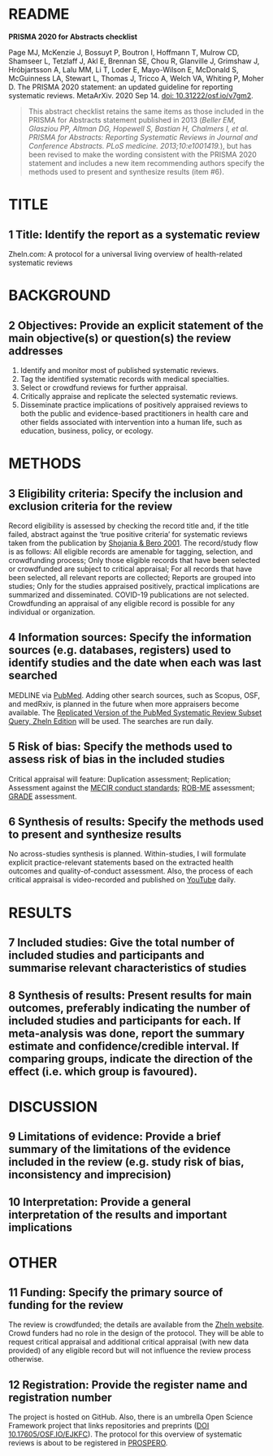 # README

**PRISMA 2020 for Abstracts checklist**

Page MJ, McKenzie J, Bossuyt P, Boutron I, Hoffmann T, Mulrow CD, Shamseer L, Tetzlaff J, Akl E, Brennan SE, Chou R, Glanville J, Grimshaw J, Hróbjartsson A, Lalu MM, Li T, Loder E, Mayo-Wilson E, McDonald S, McGuinness LA, Stewart L, Thomas J, Tricco A, Welch VA, Whiting P, Moher D. The PRISMA 2020 statement: an updated guideline for reporting systematic reviews. MetaArXiv. 2020 Sep 14. [doi: 10.31222/osf.io/v7gm2](https://doi.org/10.31222/osf.io/v7gm2).

> This abstract checklist retains the same items as those included in the PRISMA for Abstracts statement published in 2013 (_Beller EM, Glasziou PP, Altman DG, Hopewell S, Bastian H, Chalmers I, et al. PRISMA for Abstracts: Reporting Systematic Reviews in Journal and Conference Abstracts. PLoS medicine. 2013;10:e1001419._), but has been revised to make the wording consistent with the PRISMA 2020 statement and includes a new item recommending authors specify the methods used to present and synthesize results (item #6).

# TITLE

## 1 Title: Identify the report as a systematic review

Zheln.com: A protocol for a universal living overview of health-related systematic reviews

# BACKGROUND

## 2 Objectives: Provide an explicit statement of the main objective(s) or question(s) the review addresses

1. Identify and monitor most of published systematic reviews.
2. Tag the identified systematic records with medical specialties.
3. Select or crowdfund reviews for further appraisal.
4. Critically appraise and replicate the selected systematic reviews.
5. Disseminate practice implications of positively appraised reviews to both the public and evidence-based practitioners in health care and other fields associated with intervention into a human life, such as education, business, policy, or ecology.

# METHODS

## 3 Eligibility criteria: Specify the inclusion and exclusion criteria for the review

Record eligibility is assessed by checking the record title and, if the title failed, abstract against the ‘true positive criteria’ for systematic reviews taken from the publication by [Shojania & Bero 2001][Shojania2001157162]. The record/study flow is as follows: All eligible records are amenable for tagging, selection, and crowdfunding process; Only those eligible records that have been selected or crowdfunded are subject to critical appraisal; For all records that have been selected, all relevant reports are collected; Reports are grouped into studies; Only for the studies appraised positively, practical implications are summarized and disseminated. COVID-19 publications are not selected. Crowdfunding an appraisal of any eligible record is possible for any individual or organization.

## 4 Information sources: Specify the information sources (e.g. databases, registers) used to identify studies and the date when each was last searched

MEDLINE via [PubMed](https://pubmed.ncbi.nlm.nih.gov). Adding other search sources, such as Scopus, OSF, and medRxiv, is planned in the future when more appraisers become available. The [Replicated Version of the PubMed Systematic Review Subset Query, Zheln Edition](https://github.com/p1m-ortho/qs-global-ortho-search-queries/blob/global-sr-query/zheln/PRISMA-S_checklist.md#8-full-search-strategies-include-the-search-strategies-for-each-database-and-information-source-copied-and-pasted-exactly-as-run) will be used. The searches are run daily.

## 5 Risk of bias: Specify the methods used to assess risk of bias in the included studies

Critical appraisal will feature: Duplication assessment; Replication; Assessment against the [MECIR conduct standards](https://community.cochrane.org/mecir-manual/standards-conduct-new-cochrane-intervention-reviews-c1-c75); [ROB-ME](https://www.riskofbias.info/welcome/rob-me-tool) assessment; [GRADE](https://gdt.gradepro.org/app/handbook/handbook.html) assessment.

## 6 Synthesis of results: Specify the methods used to present and synthesize results

No across-studies synthesis is planned. Within-studies, I will formulate explicit practice-relevant statements based on the extracted health outcomes and quality-of-conduct assessment. Also, the process of each critical appraisal is video-recorded and published on [YouTube](https://www.youtube.com/channel/UCMNQzA3-71TyD-fVbXnxfKQ) daily.

# RESULTS

## 7 Included studies: Give the total number of included studies and participants and summarise relevant characteristics of studies



## 8 Synthesis of results: Present results for main outcomes, preferably indicating the number of included studies and participants for each. If meta-analysis was done, report the summary estimate and confidence/credible interval. If comparing groups, indicate the direction of the effect (i.e. which group is favoured).



# DISCUSSION

## 9 Limitations of evidence: Provide a brief summary of the limitations of the evidence included in the review (e.g. study risk of bias, inconsistency and imprecision)



## 10 Interpretation: Provide a general interpretation of the results and important implications



# OTHER

## 11 Funding: Specify the primary source of funding for the review

The review is crowdfunded; the details are available from the [Zheln website](https://zheln.com). Crowd funders had no role in the design of the protocol. They will be able to request critical appraisal and additional critical appraisal (with new data provided) of any eligible record but will not influence the review process otherwise.

## 12 Registration: Provide the register name and registration number

The project is hosted on GitHub. Also, there is an umbrella Open Science Framework project that links repositories and preprints ([DOI 10.17605/OSF.IO/EJKFC](https://doi.org/10.17605/OSF.IO/EJKFC)). The protocol for this overview of systematic reviews is about to be registered in [PROSPERO](https://www.crd.york.ac.uk/prospero/).

[Shojania2001157162]: https://www.researchgate.net/publication/11820967_Taking_Advantage_of_the_Explosion_of_Systematic_Reviews_An_Efficient_MEDLINE_Search_Strategy "Shojania KG, Bero LA. Taking advantage of the explosion of systematic reviews: an efficient MEDLINE search strategy. Eff Clin Pract. 2001 Jul-Aug;4(4):157-62. PMID: 11525102."
